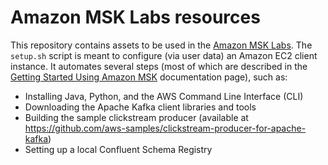 # Amazon MSK Labs resources
This repository contains assets to be used in the [Amazon MSK Labs](https://amazonmsk-labs.workshop.aws/en/overview/overview.html). The `setup.sh` script is meant to configure (via user data) an Amazon EC2 client instance. It automates several steps (most of which are described in the [Getting Started Using Amazon MSK](https://docs.aws.amazon.com/msk/latest/developerguide/getting-started.html) documentation page), such as:
- Installing Java, Python, and the AWS Command Line Interface (CLI)
- Downloading the Apache Kafka client libraries and tools
- Building the sample clickstream producer (available at https://github.com/aws-samples/clickstream-producer-for-apache-kafka)
- Setting up a local Confluent Schema Registry
